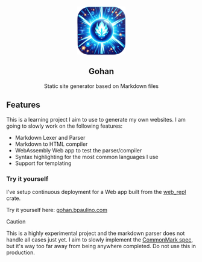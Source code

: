 <p align="center"><br><img src="./icon.png" width="128" height="128" alt="Gohan icon" /></p>
<h2 align="center">Gohan</h2>
<p align="center">
  Static site generator based on Markdown files
</p>

## Features

This is a learning project I aim to use to generate my own websites. I am going to slowly work on the following features:

- Markdown Lexer and Parser
- Markdown to HTML compiler
- WebAssembly Web app to test the parser/compiler
- Syntax highlighting for the most common languages I use
- Support for templating

### Try it yourself

I've setup continuous deployment for a Web app built from the [web_repl](./web_repl/README.md) crate.

Try it yourself here: [gohan.bpaulino.com](https://gohan.bpaulino.com)

> [!CAUTION]
> This is a highly experimental project and the markdown parser does not handle all cases just yet.
> I aim to slowly implement the [CommonMark spec](https://commonmark.org/), but it's way too far away from being anywhere completed. Do not use this in production.
